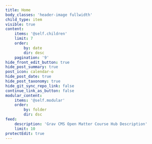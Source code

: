 ```yaml
---
title: Home
body_classes: 'header-image fullwidth'
child_type: item
visible: true
content:
    items: '@self.children'
    limit: 7
    order:
        by: date
        dir: desc
    pagination: '9'
hide_front_edit_button: true
hide_post_summary: true
post_icon: calendar-o
hide_post_date: true
hide_post_taxonomy: true
hide_git_sync_repo_link: false
continue_link_as_button: false
modular_content:
    items: '@self.modular'
    order:
        by: folder
        dir: dsc
feed:
    description: 'Grav CMS Open Matter Course Hub Description'
    limit: 10
protectEdit: true
---
```

